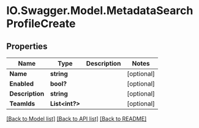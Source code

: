 # IO.Swagger.Model.MetadataSearchProfileCreate
## Properties

Name | Type | Description | Notes
------------ | ------------- | ------------- | -------------
**Name** | **string** |  | [optional] 
**Enabled** | **bool?** |  | [optional] 
**Description** | **string** |  | [optional] 
**TeamIds** | **List&lt;int?&gt;** |  | [optional] 

[[Back to Model list]](../README.md#documentation-for-models) [[Back to API list]](../README.md#documentation-for-api-endpoints) [[Back to README]](../README.md)

